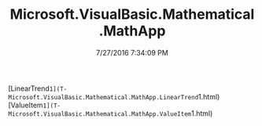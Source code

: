 ﻿---
title: Microsoft.VisualBasic.Mathematical.MathApp
date: 7/27/2016 7:34:09 PM
---

[LinearTrend`1](T-Microsoft.VisualBasic.Mathematical.MathApp.LinearTrend`1.html)
[ValueItem`1](T-Microsoft.VisualBasic.Mathematical.MathApp.ValueItem`1.html)
